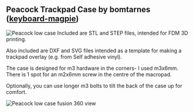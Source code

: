 ## Peacock Trackpad Case by bomtarnes ([keyboard-magpie](https://github.com/keyboard-magpie/))

![Peacock low case](https://imgur.com/0mE4lLrh.jpg)
Included are STL and STEP files, intended for FDM 3D printing.

Also included are DXF and SVG files intended as a template for making a trackpad overlay (e.g. from Self adhesive vinyl).

The case is designed for m3 hardware in the corners- I used m3x6mm. There is 1 spot for an m2x6mm screw in the centre of the macropad.

Optionally, you can use longer m3 bolts to tilt the back of the case up for comfort.

![Peacock low case fusion 360 view](https://imgur.com/ODhpnVRh.jpg)
